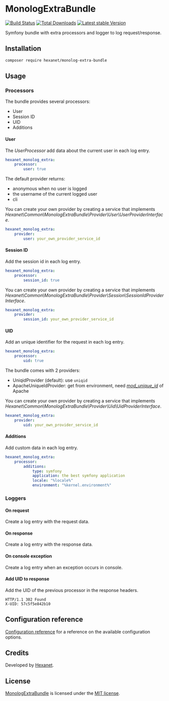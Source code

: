 # MonologExtraBundle

[![Build Status](https://api.travis-ci.org/Hexanet/MonologExtraBundle.svg)](http://travis-ci.org/Hexanet/MonologExtraBundle) 	[![Total Downloads](https://poser.pugx.org/hexanet/monolog-extra-bundle/downloads.png)](https://packagist.org/packages/hexanet/monolog-extra-bundle) [![Latest stable Version](https://poser.pugx.org/hexanet/monolog-extra-bundle/v/stable.png)](https://packagist.org/packages/hexanet/monolog-extra-bundle)

Symfony bundle with extra processors and logger to log request/response.

## Installation

```bash
composer require hexanet/monolog-extra-bundle
```

## Usage

### Processors

The bundle provides several processors:

* User
* Session ID
* UID
* Additions

#### User

The *UserProcessor* add data about the current user in each log entry.

```yaml
hexanet_monolog_extra:
    processor:
        user: true
```

The default provider returns:
* anonymous when no user is logged
* the username of the current logged user
* cli

You can create your own provider by creating a service that implements *Hexanet\Common\MonologExtraBundle\Provider\User\UserProviderInterface*.

```yaml
hexanet_monolog_extra:
    provider:
        user: your_own_provider_service_id
```

#### Session ID

Add the session id in each log entry.

```yaml
hexanet_monolog_extra:
    processor:
        session_id: true
```

You can create your own provider by creating a service that implements *Hexanet\Common\MonologExtraBundle\Provider\Session\SessionIdProviderInterface*.

```yaml
hexanet_monolog_extra:
    provider:
        session_id: your_own_provider_service_id
```

#### UID

Add an unique identifier for the request in each log entry.

```yaml
hexanet_monolog_extra:
    processor:
        uid: true
```

The bundle comes with 2 providers:

* UniqidProvider (default): use `uniqid`
* ApacheUniqueIdProvider: get from environment, need [*mod_unique_id*](https://httpd.apache.org/docs/2.4/mod/mod_unique_id.html) of Apache

You can create your own provider by creating a service that implements *Hexanet\Common\MonologExtraBundle\Provider\Uid\UidProviderInterface*.

```yaml
hexanet_monolog_extra:
    provider:
        uid: your_own_provider_service_id
```

#### Additions

Add custom data in each log entry.

```yaml
hexanet_monolog_extra:
    processor:
        additions:
            type: symfony
            application: the best symfony application
            locale: "%locale%"
            environment: "%kernel.environment%"
```

### Loggers

#### On request

Create a log entry with the request data.

#### On response

Create a log entry with the response data.

#### On console exception

Create a log entry when an exception occurs in console.

#### Add UID to response

Add the UID of the previous processor in the response headers.

```
HTTP/1.1 302 Found
X-UID: 57c5f5e842b10
```

## Configuration reference

[Configuration reference](doc/configuration_reference.md) for a reference on the available configuration options.

## Credits

Developed by [Hexanet](http://www.hexanet.fr/).

## License

[MonologExtraBundle](https://github.com/Hexanet/MonologExtraBundle) is licensed under the [MIT license](LICENSE).
